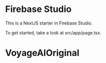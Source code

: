 # Firebase Studio

This is a NextJS starter in Firebase Studio.

To get started, take a look at src/app/page.tsx.
# VoyageAIOriginal
